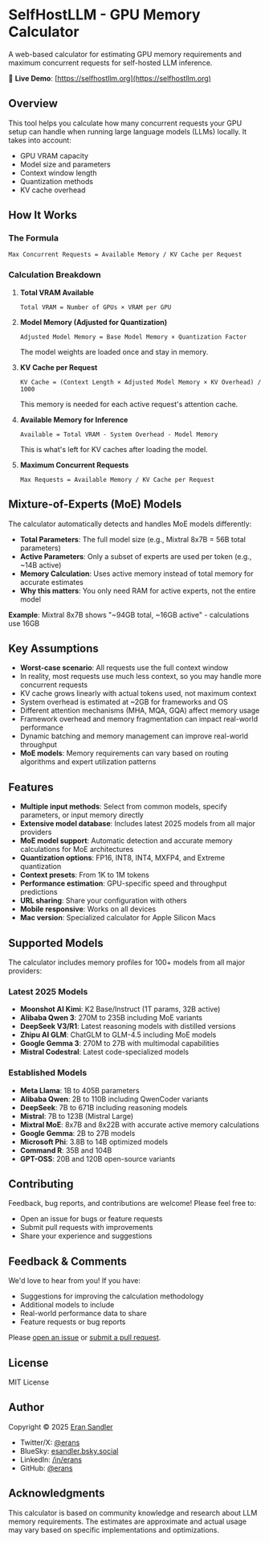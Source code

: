 # SelfHostLLM - GPU Memory Calculator

A web-based calculator for estimating GPU memory requirements and maximum concurrent requests for self-hosted LLM inference.

🔗 **Live Demo**: [https://selfhostllm.org](https://selfhostllm.org)

## Overview

This tool helps you calculate how many concurrent requests your GPU setup can handle when running large language models (LLMs) locally. It takes into account:

- GPU VRAM capacity
- Model size and parameters
- Context window length
- Quantization methods
- KV cache overhead

## How It Works

### The Formula

```
Max Concurrent Requests = Available Memory / KV Cache per Request
```

### Calculation Breakdown

1. **Total VRAM Available**
   ```
   Total VRAM = Number of GPUs × VRAM per GPU
   ```

2. **Model Memory (Adjusted for Quantization)**
   ```
   Adjusted Model Memory = Base Model Memory × Quantization Factor
   ```
   The model weights are loaded once and stay in memory.

3. **KV Cache per Request**
   ```
   KV Cache = (Context Length × Adjusted Model Memory × KV Overhead) / 1000
   ```
   This memory is needed for each active request's attention cache.

4. **Available Memory for Inference**
   ```
   Available = Total VRAM - System Overhead - Model Memory
   ```
   This is what's left for KV caches after loading the model.

5. **Maximum Concurrent Requests**
   ```
   Max Requests = Available Memory / KV Cache per Request
   ```

## Mixture-of-Experts (MoE) Models

The calculator automatically detects and handles MoE models differently:

- **Total Parameters**: The full model size (e.g., Mixtral 8x7B = 56B total parameters)
- **Active Parameters**: Only a subset of experts are used per token (e.g., ~14B active)
- **Memory Calculation**: Uses active memory instead of total memory for accurate estimates
- **Why this matters**: You only need RAM for active experts, not the entire model

**Example**: Mixtral 8x7B shows "~94GB total, ~16GB active" - calculations use 16GB

## Key Assumptions

- **Worst-case scenario**: All requests use the full context window
- In reality, most requests use much less context, so you may handle more concurrent requests
- KV cache grows linearly with actual tokens used, not maximum context
- System overhead is estimated at ~2GB for frameworks and OS
- Different attention mechanisms (MHA, MQA, GQA) affect memory usage
- Framework overhead and memory fragmentation can impact real-world performance
- Dynamic batching and memory management can improve real-world throughput
- **MoE models**: Memory requirements can vary based on routing algorithms and expert utilization patterns

## Features

- **Multiple input methods**: Select from common models, specify parameters, or input memory directly
- **Extensive model database**: Includes latest 2025 models from all major providers
- **MoE model support**: Automatic detection and accurate memory calculations for MoE architectures
- **Quantization options**: FP16, INT8, INT4, MXFP4, and Extreme quantization
- **Context presets**: From 1K to 1M tokens
- **Performance estimation**: GPU-specific speed and throughput predictions
- **URL sharing**: Share your configuration with others
- **Mobile responsive**: Works on all devices
- **Mac version**: Specialized calculator for Apple Silicon Macs

## Supported Models

The calculator includes memory profiles for 100+ models from all major providers:

### Latest 2025 Models
- **Moonshot AI Kimi**: K2 Base/Instruct (1T params, 32B active)
- **Alibaba Qwen 3**: 270M to 235B including MoE variants
- **DeepSeek V3/R1**: Latest reasoning models with distilled versions
- **Zhipu AI GLM**: ChatGLM to GLM-4.5 including MoE models
- **Google Gemma 3**: 270M to 27B with multimodal capabilities
- **Mistral Codestral**: Latest code-specialized models

### Established Models
- **Meta Llama**: 1B to 405B parameters
- **Alibaba Qwen**: 2B to 110B including QwenCoder variants
- **DeepSeek**: 7B to 671B including reasoning models
- **Mistral**: 7B to 123B (Mistral Large)
- **Mixtral MoE**: 8x7B and 8x22B with accurate active memory calculations
- **Google Gemma**: 2B to 27B models
- **Microsoft Phi**: 3.8B to 14B optimized models
- **Command R**: 35B and 104B
- **GPT-OSS**: 20B and 120B open-source variants

## Contributing

Feedback, bug reports, and contributions are welcome! Please feel free to:

- Open an issue for bugs or feature requests
- Submit pull requests with improvements
- Share your experience and suggestions

## Feedback & Comments

We'd love to hear from you! If you have:
- Suggestions for improving the calculation methodology
- Additional models to include
- Real-world performance data to share
- Feature requests or bug reports

Please [open an issue](https://github.com/erans/selfhostllm/issues) or [submit a pull request](https://github.com/erans/selfhostllm/pulls).

## License

MIT License

## Author

Copyright © 2025 [Eran Sandler](https://eran.sandler.co.il)

- Twitter/X: [@erans](https://x.com/erans)
- BlueSky: [esandler.bsky.social](https://bsky.app/profile/esandler.bsky.social)
- LinkedIn: [/in/erans](https://linkedin.com/in/erans)
- GitHub: [@erans](https://github.com/erans)

## Acknowledgments

This calculator is based on community knowledge and research about LLM memory requirements. The estimates are approximate and actual usage may vary based on specific implementations and optimizations.
